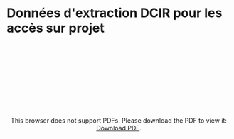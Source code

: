 # Données d'extraction DCIR pour les accès sur projet


<p style="text-align: center;">
<object data="../../files/Cnam/2020-06-18_CNAM_donnees-extraction-pour-acces-sur-projet-v.06-2020-VF_MLP-2.0.pdf" type="application/pdf" width="500px" height="450px">
    <embed src="../../files/Cnam/2020-06-18_CNAM_donnees-extraction-pour-acces-sur-projet-v.06-2020-VF_MLP-2.0.pdf" type="application/pdf">
        <p>This browser does not support PDFs. Please download the PDF to view it: <a href="../../files/Cnam/2020-06-18_CNAM_donnees-extraction-pour-acces-sur-projet-v.06-2020-VF_MLP-2.0.pdf">Download PDF</a>.</p>
    </embed>
</object>
</p>

